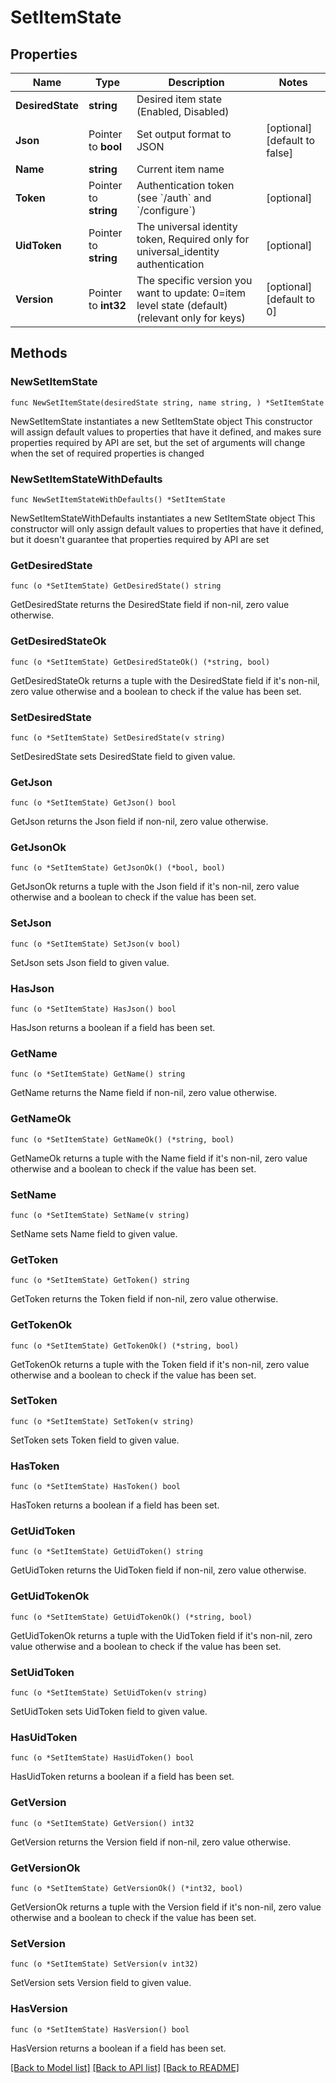 # SetItemState

## Properties

Name | Type | Description | Notes
------------ | ------------- | ------------- | -------------
**DesiredState** | **string** | Desired item state (Enabled, Disabled) | 
**Json** | Pointer to **bool** | Set output format to JSON | [optional] [default to false]
**Name** | **string** | Current item name | 
**Token** | Pointer to **string** | Authentication token (see &#x60;/auth&#x60; and &#x60;/configure&#x60;) | [optional] 
**UidToken** | Pointer to **string** | The universal identity token, Required only for universal_identity authentication | [optional] 
**Version** | Pointer to **int32** | The specific version you want to update: 0&#x3D;item level state (default) (relevant only for keys) | [optional] [default to 0]

## Methods

### NewSetItemState

`func NewSetItemState(desiredState string, name string, ) *SetItemState`

NewSetItemState instantiates a new SetItemState object
This constructor will assign default values to properties that have it defined,
and makes sure properties required by API are set, but the set of arguments
will change when the set of required properties is changed

### NewSetItemStateWithDefaults

`func NewSetItemStateWithDefaults() *SetItemState`

NewSetItemStateWithDefaults instantiates a new SetItemState object
This constructor will only assign default values to properties that have it defined,
but it doesn't guarantee that properties required by API are set

### GetDesiredState

`func (o *SetItemState) GetDesiredState() string`

GetDesiredState returns the DesiredState field if non-nil, zero value otherwise.

### GetDesiredStateOk

`func (o *SetItemState) GetDesiredStateOk() (*string, bool)`

GetDesiredStateOk returns a tuple with the DesiredState field if it's non-nil, zero value otherwise
and a boolean to check if the value has been set.

### SetDesiredState

`func (o *SetItemState) SetDesiredState(v string)`

SetDesiredState sets DesiredState field to given value.


### GetJson

`func (o *SetItemState) GetJson() bool`

GetJson returns the Json field if non-nil, zero value otherwise.

### GetJsonOk

`func (o *SetItemState) GetJsonOk() (*bool, bool)`

GetJsonOk returns a tuple with the Json field if it's non-nil, zero value otherwise
and a boolean to check if the value has been set.

### SetJson

`func (o *SetItemState) SetJson(v bool)`

SetJson sets Json field to given value.

### HasJson

`func (o *SetItemState) HasJson() bool`

HasJson returns a boolean if a field has been set.

### GetName

`func (o *SetItemState) GetName() string`

GetName returns the Name field if non-nil, zero value otherwise.

### GetNameOk

`func (o *SetItemState) GetNameOk() (*string, bool)`

GetNameOk returns a tuple with the Name field if it's non-nil, zero value otherwise
and a boolean to check if the value has been set.

### SetName

`func (o *SetItemState) SetName(v string)`

SetName sets Name field to given value.


### GetToken

`func (o *SetItemState) GetToken() string`

GetToken returns the Token field if non-nil, zero value otherwise.

### GetTokenOk

`func (o *SetItemState) GetTokenOk() (*string, bool)`

GetTokenOk returns a tuple with the Token field if it's non-nil, zero value otherwise
and a boolean to check if the value has been set.

### SetToken

`func (o *SetItemState) SetToken(v string)`

SetToken sets Token field to given value.

### HasToken

`func (o *SetItemState) HasToken() bool`

HasToken returns a boolean if a field has been set.

### GetUidToken

`func (o *SetItemState) GetUidToken() string`

GetUidToken returns the UidToken field if non-nil, zero value otherwise.

### GetUidTokenOk

`func (o *SetItemState) GetUidTokenOk() (*string, bool)`

GetUidTokenOk returns a tuple with the UidToken field if it's non-nil, zero value otherwise
and a boolean to check if the value has been set.

### SetUidToken

`func (o *SetItemState) SetUidToken(v string)`

SetUidToken sets UidToken field to given value.

### HasUidToken

`func (o *SetItemState) HasUidToken() bool`

HasUidToken returns a boolean if a field has been set.

### GetVersion

`func (o *SetItemState) GetVersion() int32`

GetVersion returns the Version field if non-nil, zero value otherwise.

### GetVersionOk

`func (o *SetItemState) GetVersionOk() (*int32, bool)`

GetVersionOk returns a tuple with the Version field if it's non-nil, zero value otherwise
and a boolean to check if the value has been set.

### SetVersion

`func (o *SetItemState) SetVersion(v int32)`

SetVersion sets Version field to given value.

### HasVersion

`func (o *SetItemState) HasVersion() bool`

HasVersion returns a boolean if a field has been set.


[[Back to Model list]](../README.md#documentation-for-models) [[Back to API list]](../README.md#documentation-for-api-endpoints) [[Back to README]](../README.md)



